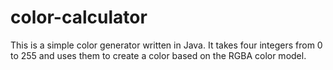 # color-calculator
This is a simple color generator written in Java. It takes four integers from 0 to 255 and uses them to create a color based on the RGBA color model.
